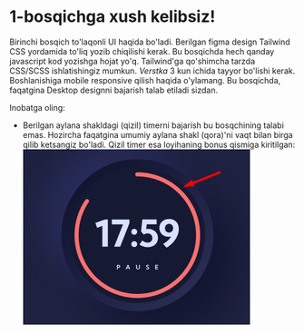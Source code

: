 # 1-bosqichga xush kelibsiz!

Birinchi bosqich to'laqonli UI haqida bo'ladi. Berilgan figma design Tailwind CSS yordamida to'liq yozib chiqilishi kerak. Bu bosqichda hech qanday javascript kod yozishga hojat yo'q. Tailwind'ga qo'shimcha tarzda CSS/SCSS ishlatishingiz mumkun. _Verstka_ 3 kun ichida tayyor bo'lishi kerak. Boshlanishiga mobile responsive qilish haqida o'ylamang. Bu bosqichda, faqatgina Desktop designni bajarish talab etiladi sizdan.

Inobatga oling:

- Berilgan aylana shakldagi (qizil) timerni bajarish bu bosqchining talabi emas. Hozircha faqatgina umumiy aylana shakl (qora)'ni vaqt bilan birga qilib ketsangiz bo'ladi. Qizil timer esa loyihaning bonus qismiga kiritilgan:
  ![Ring image](./img/ring.png)
